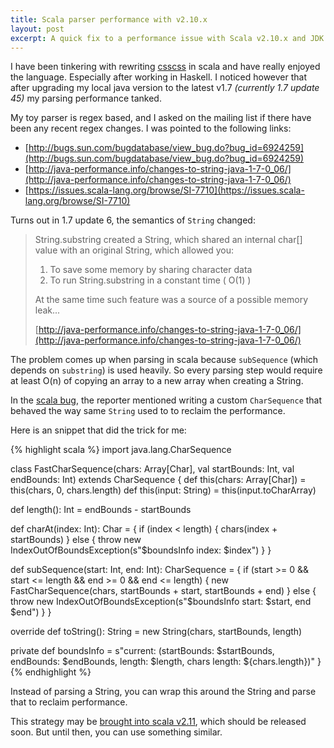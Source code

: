 ```yaml
---
title: Scala parser performance with v2.10.x
layout: post
excerpt: A quick fix to a performance issue with Scala v2.10.x and JDK 7+
---
```


I have been tinkering with rewriting [csscss](/blog/2013/04/csscss/) in scala and have really enjoyed the language. Especially after working in Haskell. I noticed however that after upgrading my local java version to the latest v1.7 _(currently 1.7 update 45)_ my parsing performance tanked.

My toy parser is regex based, and I asked on the mailing list if there have been any recent regex changes. I was pointed to the following links:

* [http://bugs.sun.com/bugdatabase/view_bug.do?bug_id=6924259](http://bugs.sun.com/bugdatabase/view_bug.do?bug_id=6924259)
* [http://java-performance.info/changes-to-string-java-1-7-0_06/](http://java-performance.info/changes-to-string-java-1-7-0_06/)
* [https://issues.scala-lang.org/browse/SI-7710](https://issues.scala-lang.org/browse/SI-7710)

Turns out in 1.7 update 6, the semantics of `String` changed:

> String.substring created a String, which shared an internal char[] value with an original String, which allowed you:
>
> 1. To save some memory by sharing character data
> 2. To run String.substring in a constant time ( O(1) )
>
> At the same time such feature was a source of a possible memory leak...
>
> [http://java-performance.info/changes-to-string-java-1-7-0_06/](http://java-performance.info/changes-to-string-java-1-7-0_06/)

The problem comes up when parsing in scala because `subSequence` (which depends on `substring`) is used heavily. So every parsing step would require at least O(n) of copying an array to a new array when creating a String.

In the [scala bug](https://issues.scala-lang.org/browse/SI-7710), the reporter mentioned writing a custom `CharSequence` that behaved the way same `String` used to to reclaim the performance.

Here is an snippet that did the trick for me:

{% highlight scala %}
import java.lang.CharSequence

class FastCharSequence(chars: Array[Char], val startBounds: Int, val endBounds: Int) extends CharSequence {
  def this(chars: Array[Char]) = this(chars, 0, chars.length)
  def this(input: String)      = this(input.toCharArray)

  def length(): Int = endBounds - startBounds

  def charAt(index: Int): Char = {
    if (index < length) {
      chars(index + startBounds)
    } else {
      throw new IndexOutOfBoundsException(s"$boundsInfo index: $index")
    }
  }

  def subSequence(start: Int, end: Int): CharSequence = {
    if (start >= 0 && start <= length && end >= 0 && end <= length) {
      new FastCharSequence(chars, startBounds + start, startBounds + end)
    } else {
     throw new IndexOutOfBoundsException(s"$boundsInfo start: $start, end $end")
    }
  }

  override def toString(): String = new String(chars, startBounds, length)

  private def boundsInfo = s"current: (startBounds: $startBounds, endBounds: $endBounds, length: $length, chars length: ${chars.length})"
}
{% endhighlight %}

Instead of parsing a String, you can wrap this around the String and parse that to reclaim performance.

This strategy may be [brought into scala v2.11](https://issues.scala-lang.org/browse/SI-7710), which should be released soon. But until then, you can use something similar.
